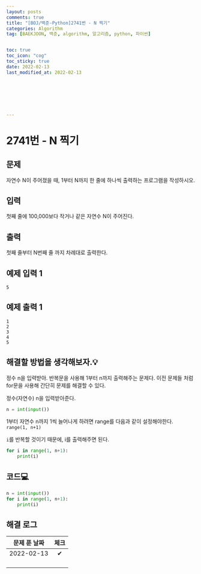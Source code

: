 ```yaml
---
layout: posts
comments: true
title: "[BOJ/백준-Python]2741번 - N 찍기"
categories: Algorithm
tag: [BAEKJOON, 백준, algorithm, 알고리즘, python, 파이썬]


toc: true
toc_icon: "cog"
toc_sticky: true
date: 2022-02-13
last_modified_at: 2022-02-13







---
```




# 2741번 - N 찍기



## 문제

자연수 N이 주어졌을 때, 1부터 N까지 한 줄에 하나씩 출력하는 프로그램을 작성하시오.



## 입력

첫째 줄에 100,000보다 작거나 같은 자연수 N이 주어진다.



## 출력

첫째 줄부터 N번째 줄 까지 차례대로 출력한다.



## 예제 입력 1 

```
5
```



## 예제 출력 1

```
1
2
3
4
5
```



##  해결할 방법을 생각해보자.💡

정수 n을 입력받아. 반복문을 사용해 1부터 n까지 출력해주는 문제다. 이전 문제들 처럼 for문을 사용해 간단히 문제를 해결할 수 있다.

정수(자연수) n을 입력받아준다.

```python
n = int(input())
```

1부터 자연수 n까지 1씩 늘어나게 하려면 range를 다음과 같이 설정해야한다. `range(1, n+1)`

`i`를 반복할 것이기 때문에, i를 출력해주면 된다.

```python
for i in range(1, n+1):
    print(i)
```





## 코드💻

```python
n = int(input())
for i in range(1, n+1):
    print(i)
```





## 해결 로그 

| 문제 푼 날짜 | 체크 |
| :----------: | :--: |
|  2022-02-13  |  ✔   |
|              |      |
|              |      |
|              |      |
|              |      |



